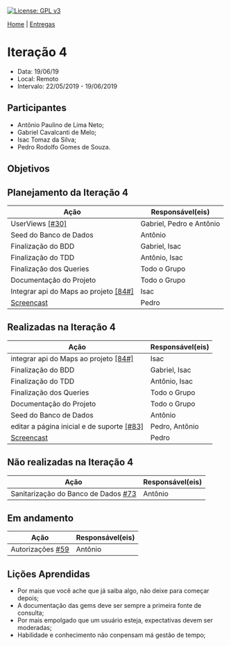 [![License: GPL v3](https://img.shields.io/badge/License-GPLv3-blue.svg)](https://www.gnu.org/licenses/gpl-3.0)



[Home](https://github.com/aplneto/medmapper) | 
[Entregas](/docs/iterations.md)

# Iteração 4
* Data: 19/06/19
* Local: Remoto
* Intervalo: 22/05/2019 - 19/06/2019
## Participantes
  * Antônio Paulino de Lima Neto;
  * Gabriel Cavalcanti de Melo;
  * Isac Tomaz da Silva;
  * Pedro Rodolfo Gomes de Souza.
## Objetivos

## Planejamento da Iteração 4
| Ação | Responsável(eis) |
|----------|----------|
| UserViews [[#30]](https://github.com/aplneto/medmapper/issues/30)| Gabriel, Pedro e Antônio |
| Seed do Banco de Dados | Antônio |
| Finalização do BDD | Gabriel, Isac|
| Finalização do TDD | Antônio, Isac |
| Finalização dos Queries| Todo o Grupo |
| Documentação do Projeto | Todo o Grupo |
| Integrar api do Maps ao projeto [[84#]](https://github.com/aplneto/medmapper/issues/84)| Isac |
|[Screencast](https://youtu.be/3z_ivZUGbvM)|Pedro|



## Realizadas na Iteração 4
| Ação | Responsável(eis) |
|----------|----------|
| integrar api do Maps ao projeto [[84#]](https://github.com/aplneto/medmapper/issues/84)| Isac |
| Finalização do BDD | Gabriel, Isac|
| Finalização do TDD | Antônio, Isac |
| Finalização dos Queries| Todo o Grupo |
| Documentação do Projeto | Todo o Grupo |
| Seed do Banco de Dados | Antônio |
| editar a página inicial e de suporte [[#83]](https://github.com/aplneto/medmapper/issues/83) | Pedro, Antônio|
|[Screencast](https://youtu.be/3z_ivZUGbvM)|Pedro|

## Não realizadas na Iteração 4
| Ação | Responsável(eis) |
|------|------------------|
| Sanitarização do Banco de Dados [#73]| Antônio |


## Em andamento 
| Ação | Responsável(eis) |
|----------|----------|
| Autorizações [#59] | Antônio |


## Lições Aprendidas
* Por mais que você ache que já saiba algo, não deixe para começar depois;
* A documentação das gems deve ser sempre a primeira fonte de consulta;
* Por mais empolgado que um usuário esteja, expectativas devem ser moderadas;
* Habilidade e conhecimento não conpensam má gestão de tempo;

[#73]: https://github.com/aplneto/medmapper/issues/73
[#59]: https://github.com/aplneto/medmapper/issues/59
